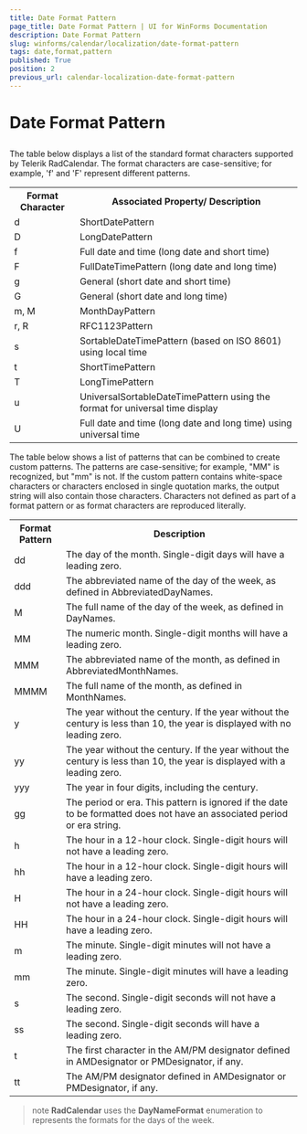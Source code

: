 ```yaml
---
title: Date Format Pattern
page_title: Date Format Pattern | UI for WinForms Documentation
description: Date Format Pattern
slug: winforms/calendar/localization/date-format-pattern
tags: date,format,pattern
published: True
position: 2
previous_url: calendar-localization-date-format-pattern
---
```


# Date Format Pattern



## 

The table below displays a list of the standard format characters supported by Telerik RadCalendar. The format characters are case-sensitive; for example, 'f' and 'F' represent different patterns.

<table>
<th>Format Character</th><th>Associated Property/ Description</th>
<tr><td>d</td><td>ShortDatePattern</td></tr>
<tr><td>D</td><td>LongDatePattern</td></tr>
<tr><td>f</td><td>Full date and time (long date and short time)</td></tr>
<tr><td>F</td><td>FullDateTimePattern (long date and long time)</td></tr>
<tr><td>g</td><td>General (short date and short time)</td></tr>
<tr><td>G</td><td>General (short date and long time)</td></tr>
<tr><td>m, M</td><td>MonthDayPattern</td></tr>
<tr><td>r, R</td><td>RFC1123Pattern</td></tr>
<tr><td>s</td><td>SortableDateTimePattern (based on ISO 8601) using local time</td></tr>
<tr><td>t</td><td>ShortTimePattern</td></tr>
<tr><td>T</td><td>LongTimePattern</td></tr>
<tr><td>u</td><td>UniversalSortableDateTimePattern using the format for universal time display</td></tr>
<tr><td>U</td><td>Full date and time (long date and long time) using universal time</td></tr>
</table>

The table below shows a list of patterns that can be combined to create custom patterns. The patterns are case-sensitive; for example, "MM" is recognized, but "mm" is not. If the custom pattern contains white-space characters or characters enclosed in single quotation marks, the output string will also contain those characters. Characters not defined as part of a format pattern or as format characters are reproduced literally.

<table>
<th>Format Pattern</th><th>Description</th>
<tr><td>dd</td><td>The day of the month. Single-digit days will have a leading zero.</td></tr>
<tr><td>ddd</td><td>The abbreviated name of the day of the week, as defined in AbbreviatedDayNames.</td></tr>
<tr><td>M</td><td>The full name of the day of the week, as defined in DayNames.</td></tr>
<tr><td>MM</td><td>The numeric month. Single-digit months will have a leading zero.</td></tr>
<tr><td>MMM</td><td>The abbreviated name of the month, as defined in AbbreviatedMonthNames.</td></tr>
<tr><td>MMMM</td><td>The full name of the month, as defined in MonthNames.</td></tr>
<tr><td>y</td><td>The year without the century. If the year without the century is less than 10, the year is displayed with no leading zero.</td></tr>
<tr><td>yy</td><td>The year without the century. If the year without the century is less than 10, the year is displayed with a leading zero.</td></tr>
<tr><td>yyy</td><td>The year in four digits, including the century.</td></tr>
<tr><td>gg</td><td>The period or era. This pattern is ignored if the date to be formatted does not have an associated period or era string.</td></tr>
<tr><td>h</td><td>The hour in a 12-hour clock. Single-digit hours will not have a leading zero.</td></tr>
<tr><td>hh</td><td>The hour in a 12-hour clock. Single-digit hours will have a leading zero.</td></tr>
<tr><td>H</td><td>The hour in a 24-hour clock. Single-digit hours will not have a leading zero.</td></tr>
<tr><td>HH</td><td>The hour in a 24-hour clock. Single-digit hours will have a leading zero.</td></tr>
<tr><td>m</td><td>The minute. Single-digit minutes will not have a leading zero.</td></tr>
<tr><td>mm</td><td>The minute. Single-digit minutes will have a leading zero.</td></tr>
<tr><td>s</td><td>The second. Single-digit seconds will not have a leading zero.</td></tr>
<tr><td>ss</td><td>The second. Single-digit seconds will have a leading zero.</td></tr>
<tr><td>t</td><td>The first character in the AM/PM designator defined in AMDesignator or PMDesignator, if any.</td></tr>
<tr><td>tt</td><td>The AM/PM designator defined in AMDesignator or PMDesignator, if any.</td></tr>
</table>

>note  __RadCalendar__ uses the __DayNameFormat__ enumeration to represents the formats for the days of the week.
>

